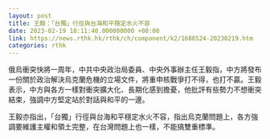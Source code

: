 ```yaml
---
layout: post
title: 王毅：「台獨」行徑與台海和平穩定水火不容
date: 2023-02-19 18:11:40.000000000 +08:00
link: https://news.rthk.hk/rthk/ch/component/k2/1688524-20230219.htm
categories: rthk
---
```


俄烏衝突快將一周年，中共中央政治局委員、中央外事辦主任王毅指，中方將發布一份關於政治解決烏克蘭危機的立場文件，將重申核戰爭打不得，也打不贏。王毅表示，中方與各方一樣對衝突擴大化、長期化感到擔憂，他批評有些勢力不想衝突結束，強調中方堅定站於對話與和平的一邊。

王毅亦指出，「台獨」行徑與台海和平穩定水火不容，指出烏克蘭問題上，各方強調要維護主權和領土完整，在台灣問題上也一樣，不能搞雙重標準。
